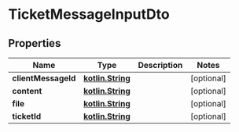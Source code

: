 # TicketMessageInputDto

## Properties
Name | Type | Description | Notes
------------ | ------------- | ------------- | -------------
**clientMessageId** | [**kotlin.String**](.md) |  |  [optional]
**content** | [**kotlin.String**](.md) |  |  [optional]
**file** | [**kotlin.String**](.md) |  |  [optional]
**ticketId** | [**kotlin.String**](.md) |  |  [optional]
